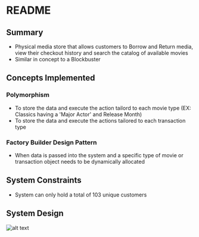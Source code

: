 # README

## Summary  
  
* Physical media store that allows customers to Borrow and Return media, view their checkout history and search the catalog of available movies
* Similar in concept to a Blockbuster

## Concepts Implemented  

### Polymorphism  

* To store the data and execute the action tailord to each movie type (EX: Classics having a 'Major Actor' and Release Month)  
* To store the data and execute the actions tailored to each transaction type  

### Factory Builder Design Pattern

* When data is passed into the system and a specific type of movie or transaction object needs to be dynamically allocated

## System Constraints

* System can only hold a total of 103 unique customers

## System Design

![alt text](<Design-Files/Class Diagram.png>)  
